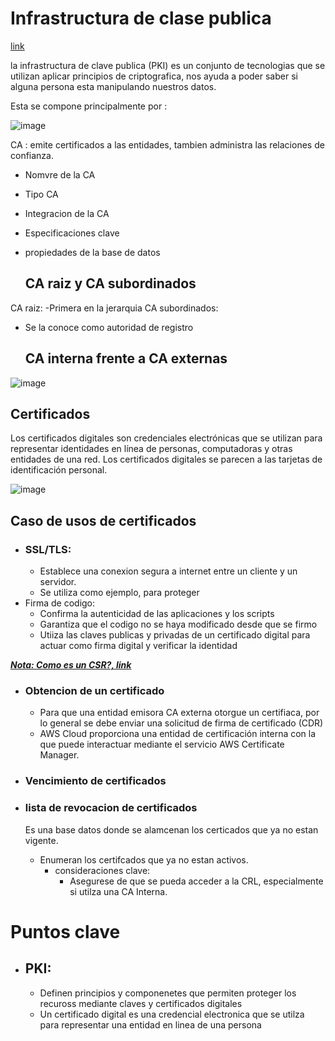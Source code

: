 # Infrastructura de clase publica
[link](https://awsrestart.vitalsource.com/reader/books/SECURITYARCHITECTURE310ES/pageid/0)


la infrastructura de clave publica (PKI) es un conjunto de tecnologias que se utilizan aplicar principios de criptografica, nos ayuda a poder saber si alguna persona esta 
manipulando nuestros datos.


Esta se compone principalmente por :

![image](https://user-images.githubusercontent.com/42829215/166702539-a5a92242-2364-4912-93fc-4a1325934c52.png)

CA : emite certificados a las entidades, tambien administra las relaciones de confianza.
- Nomvre de la CA
- Tipo CA
- Integracion de la CA
- Especificaciones clave
- propiedades de la base de datos

  ## CA raiz y CA subordinados
CA raiz:
-Primera en la jerarquia 
CA subordinados:
- Se la conoce como autoridad de registro 

  ## CA interna frente a CA externas
![image](https://user-images.githubusercontent.com/42829215/166703895-e223817c-dc30-42e0-af8d-8b2f16260f00.png)

  ## Certificados
  
  Los certificados digitales son credenciales electrónicas que se utilizan para representar identidades en línea de personas, computadoras y otras entidades de una red. 
  Los certificados digitales se parecen a las tarjetas de identificación personal.
  
  ![image](https://user-images.githubusercontent.com/42829215/166705580-d91e6369-e094-4122-a81c-a9ea1aaa43b7.png)
  
  ## Caso de usos de certificados
  
  - ### SSL/TLS:
    - Establece una conexion segura a internet entre un cliente y un servidor.  
    - Se utiliza como ejemplo, para proteger
  - Firma de codigo:
    -  Confirma la autenticidad de las aplicaciones y los scripts
    -  Garantiza que el codigo no se haya modificado desde que se firmo
    -  Utiiza las claves publicas y privadas de un certificado digital para actuar como firma digital y verificar la identidad
 
 ***[Nota: Como es un CSR?, link](https://www.globalsign.com/es/blog/what-is-a-certificate-signing-request-csr)***
 
  - ### Obtencion de un certificado
    -  Para que una entidad emisora CA externa otorgue un certifiaca, por lo general se debe enviar una solicitud de firma de certificado (CDR)
    -  AWS Cloud proporciona una entidad de certificación interna con la que puede interactuar mediante el servicio AWS Certificate Manager.

  - ### Vencimiento de certificados 
  - ### lista de revocacion de certificados 
    Es una base datos donde se alamcenan los certicados que ya no estan vigente.
    - Enumeran los certifcados que ya no estan activos.
      - consideraciones clave:
        - Asegurese de que se pueda acceder a la CRL, especialmente si utilza una CA Interna.
        
        
# Puntos clave
- ## PKI:
  - Definen principios y componenetes que permiten proteger los recuross mediante claves y certificados digitales 
  - Un certificado digital es una credencial electronica que se utilza para representar una entidad en linea de una persona

    
